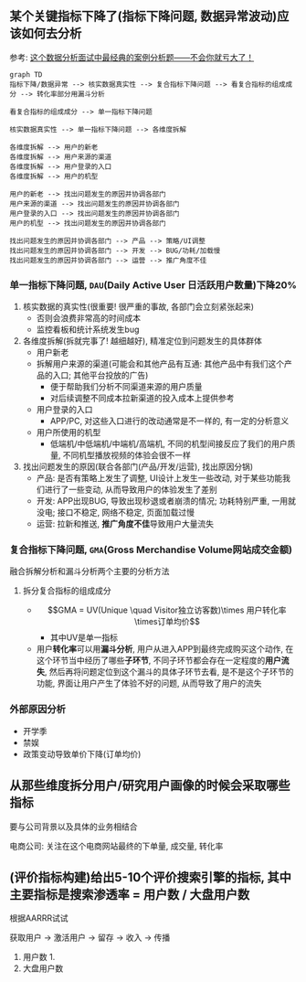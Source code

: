 ## 某个关键指标下降了(指标下降问题, 数据异常波动)应该如何去分析

参考: [这个数据分析面试中最经典的案例分析题——不会你就亏大了！](https://www.bilibili.com/video/BV16A411W7Ce/?spm_id_from=333.999.0.0&vd_source=6410836f314e170bcf71b89c67ec8878)

```mermaid
graph TD
指标下降/数据异常 --> 核实数据真实性 --> 复合指标下降问题 --> 看复合指标的组成成分 --> 转化率部分用漏斗分析

看复合指标的组成成分 --> 单一指标下降问题

核实数据真实性 --> 单一指标下降问题 --> 各维度拆解

各维度拆解 --> 用户的新老
各维度拆解 --> 用户来源的渠道
各维度拆解 --> 用户登录的入口
各维度拆解 --> 用户的机型

用户的新老 --> 找出问题发生的原因并协调各部门
用户来源的渠道 --> 找出问题发生的原因并协调各部门
用户登录的入口 --> 找出问题发生的原因并协调各部门
用户的机型 --> 找出问题发生的原因并协调各部门

找出问题发生的原因并协调各部门 --> 产品 --> 策略/UI调整
找出问题发生的原因并协调各部门 --> 开发 --> BUG/功耗/加载慢
找出问题发生的原因并协调各部门 --> 运营 --> 推广角度不佳

```

### 单一指标下降问题, `DAU`(Daily Active User 日活跃用户数量)下降20%

1. 核实数据的真实性(很重要! 很严重的事故, 各部门会立刻紧张起来)
   * 否则会浪费非常高的时间成本
   * 监控看板和统计系统发生bug
2. 各维度拆解(拆就完事了! 越细越好), 精准定位到问题发生的具体群体
   * 用户新老
   * 拆解用户来源的渠道(可能会和其他产品有互通: 其他产品中有我们这个产品的入口; 其他平台投放的广告)
     * 便于帮助我们分析不同渠道来源的用户质量
     * 对后续调整不同成本拉新渠道的投入成本上提供参考
   * 用户登录的入口
     * APP/PC, 对这些入口进行的改动通常是不一样的, 有一定的分析意义
   * 用户所使用的机型
     * 低端机/中低端机/中端机/高端机, 不同的机型间接反应了我们的用户质量, 不同机型播放视频的体验会很不一样
3. 找出问题发生的原因(联合各部门(产品/开发/运营), 找出原因分锅)
   * 产品: 是否有策略上发生了调整, UI设计上发生一些改动, 对于某些功能我们进行了一些变动, 从而导致用户的体验发生了差别
   * 开发: APP出现BUG, 导致出现秒退或者崩溃的情况; 功耗特别严重, 一用就没电; 接口不稳定, 网络不稳定, 页面加载过慢
   * 运营: 拉新和推送, **推广角度不佳**导致用户大量流失

### 复合指标下降问题, `GMA`(Gross Merchandise Volume网站成交金额)

融合拆解分析和漏斗分析两个主要的分析方法

1. 拆分复合指标的组成成分

   * $$GMA = UV(Unique \quad Visitor独立访客数)\times 用户转化率\times订单均价$$
     * 其中UV是单一指标
   * 用户**转化率**可以用**漏斗分析**, 用户从进入APP到最终完成购买这个动作, 在这个环节当中经历了哪些**子环节**, 不同子环节都会存在一定程度的**用户流失**, 然后再将问题定位到这个漏斗的具体子环节去看, 是不是这个子环节的功能, 界面让用户产生了体验不好的问题, 从而导致了用户的流失

### 外部原因分析

* 开学季
* 禁娱
* 政策变动导致单价下降(订单均价)

## 从那些维度拆分用户/研究用户画像的时候会采取哪些指标

要与公司背景以及具体的业务相结合
    
电商公司: 关注在这个电商网站最终的下单量, 成交量, 转化率

## (评价指标构建)给出5-10个评价搜索引擎的指标, 其中主要指标是搜索渗透率 = 用户数 / 大盘用户数

根据AARRR试试

获取用户 -> 激活用户 -> 留存 -> 收入 -> 传播

1. 用户数
   1. 
2. 大盘用户数